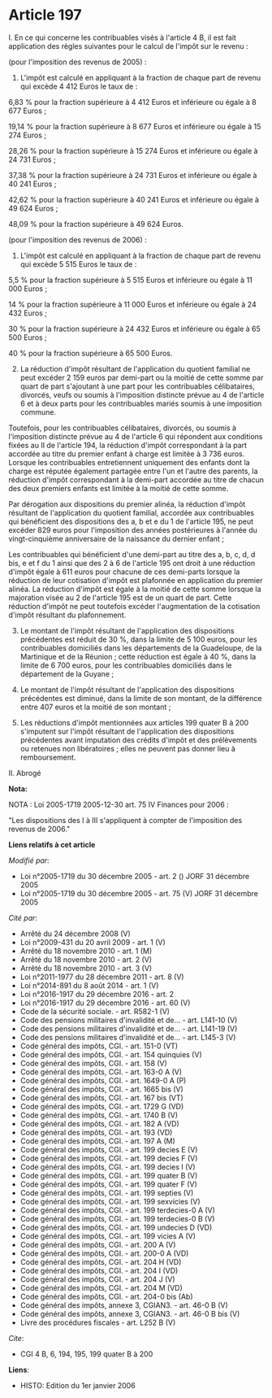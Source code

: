 # Article 197

I. En ce qui concerne les contribuables visés à l'article 4 B, il est fait application des règles suivantes pour le calcul de
l'impôt sur le revenu :

(pour l'imposition des revenus de 2005) :

1. L'impôt est calculé en appliquant à la fraction de chaque part de revenu qui excède 4 412 Euros le taux de :

6,83 % pour la fraction supérieure à 4 412 Euros et inférieure ou égale à 8 677 Euros ;

19,14 % pour la fraction supérieure à 8 677 Euros et inférieure ou égale à 15 274 Euros ;

28,26 % pour la fraction supérieure à 15 274 Euros et inférieure ou égale à 24 731 Euros ;

37,38 % pour la fraction supérieure à 24 731 Euros et inférieure ou égale à 40 241 Euros ;

42,62 % pour la fraction supérieure à 40 241 Euros et inférieure ou égale à 49 624 Euros ;

48,09 % pour la fraction supérieure à 49 624 Euros.

(pour l'imposition des revenus de 2006) :

1. L'impôt est calculé en appliquant à la fraction de chaque part de revenu qui excède 5 515 Euros le taux de :

5,5 % pour la fraction supérieure à 5 515 Euros et inférieure ou égale à 11 000 Euros ;

14 % pour la fraction supérieure à 11 000 Euros et inférieure ou égale à 24 432 Euros ;

30 % pour la fraction supérieure à 24 432 Euros et inférieure ou égale à 65 500 Euros ;

40 % pour la fraction supérieure à 65 500 Euros.

2. La réduction d'impôt résultant de l'application du quotient familial ne peut excéder 2 159 euros par demi-part ou la
moitié de cette somme par quart de part s'ajoutant à une part pour les contribuables célibataires, divorcés, veufs ou soumis
à l'imposition distincte prévue au 4 de l'article 6 et à deux parts pour les contribuables mariés soumis à une imposition
commune.

Toutefois, pour les contribuables célibataires, divorcés, ou soumis à l'imposition distincte prévue au 4 de l'article 6 qui
répondent aux conditions fixées au II de l'article 194, la réduction d'impôt correspondant à la part accordée au titre du
premier enfant à charge est limitée à 3 736 euros. Lorsque les contribuables entretiennent uniquement des enfants dont la
charge est réputée également partagée entre l'un et l'autre des parents, la réduction d'impôt correspondant à la demi-part
accordée au titre de chacun des deux premiers enfants est limitée à la moitié de cette somme.

Par dérogation aux dispositions du premier alinéa, la réduction d'impôt résultant de l'application du quotient familial,
accordée aux contribuables qui bénéficient des dispositions des a, b et e du 1 de l'article 195, ne peut excéder 829 euros
pour l'imposition des années postérieures à l'année du vingt-cinquième anniversaire de la naissance du dernier enfant ;

Les contribuables qui bénéficient d'une demi-part au titre des a, b, c, d, d bis, e et f du 1 ainsi que des 2 à 6 de
l'article 195 ont droit à une réduction d'impôt égale à 611 euros pour chacune de ces demi-parts lorsque la réduction de leur
cotisation d'impôt est plafonnée en application du premier alinéa. La réduction d'impôt est égale à la moitié de cette somme
lorsque la majoration visée au 2 de l'article 195 est de un quart de part. Cette réduction d'impôt ne peut toutefois excéder
l'augmentation de la cotisation d'impôt résultant du plafonnement.

3. Le montant de l'impôt résultant de l'application des dispositions précédentes est réduit de 30 %, dans la limite de 5 100
euros, pour les contribuables domiciliés dans les départements de la Guadeloupe, de la Martinique et de la Réunion ; cette
réduction est égale à 40 %, dans la limite de 6 700 euros, pour les contribuables domiciliés dans le département de la
Guyane ;

4. Le montant de l'impôt résultant de l'application des dispositions précédentes est diminué, dans la limite de son montant,
de la différence entre 407 euros et la moitié de son montant ;

5. Les réductions d'impôt mentionnées aux articles 199 quater B à 200 s'imputent sur l'impôt résultant de l'application des
dispositions précédentes avant imputation des crédits d'impôt et des prélèvements ou retenues non libératoires ; elles ne
peuvent pas donner lieu à remboursement.

II. Abrogé

**Nota:**

NOTA : Loi 2005-1719 2005-12-30 art. 75 IV Finances pour 2006 :

"Les dispositions des I à III s'appliquent à compter de l'imposition des revenus de 2006."

**Liens relatifs à cet article**

_Modifié par_:

  - Loi n°2005-1719 du 30 décembre 2005 - art. 2 () JORF 31 décembre 2005
  - Loi n°2005-1719 du 30 décembre 2005 - art. 75 (V) JORF 31 décembre 2005

_Cité par_:

  - Arrêté du 24 décembre 2008 (V)
  - Loi n°2009-431 du 20 avril 2009 - art. 1 (V)
  - Arrêté du 18 novembre 2010 - art. 1 (M)
  - Arrêté du 18 novembre 2010 - art. 2 (V)
  - Arrêté du 18 novembre 2010 - art. 3 (V)
  - Loi n°2011-1977 du 28 décembre 2011 - art. 8 (V)
  - Loi n°2014-891 du 8 août 2014 - art. 1 (V)
  - Loi n°2016-1917 du 29 décembre 2016 - art. 2
  - Loi n°2016-1917 du 29 décembre 2016 - art. 60 (V)
  - Code de la sécurité sociale. - art. R582-1 (V)
  - Code des pensions militaires d'invalidité et de... - art. L141-10 (V)
  - Code des pensions militaires d'invalidité et de... - art. L141-19 (V)
  - Code des pensions militaires d'invalidité et de... - art. L145-3 (V)
  - Code général des impôts, CGI. - art. 151-0 (VT)
  - Code général des impôts, CGI. - art. 154 quinquies (V)
  - Code général des impôts, CGI. - art. 158 (V)
  - Code général des impôts, CGI. - art. 163-0 A (V)
  - Code général des impôts, CGI. - art. 1649-0 A (P)
  - Code général des impôts, CGI. - art. 1665 bis (V)
  - Code général des impôts, CGI. - art. 167 bis (VT)
  - Code général des impôts, CGI. - art. 1729 G (VD)
  - Code général des impôts, CGI. - art. 1740 B (V)
  - Code général des impôts, CGI. - art. 182 A (VD)
  - Code général des impôts, CGI. - art. 193 (VD)
  - Code général des impôts, CGI. - art. 197 A (M)
  - Code général des impôts, CGI. - art. 199 decies E (V)
  - Code général des impôts, CGI. - art. 199 decies F (V)
  - Code général des impôts, CGI. - art. 199 decies I (V)
  - Code général des impôts, CGI. - art. 199 quater B (V)
  - Code général des impôts, CGI. - art. 199 quater F (V)
  - Code général des impôts, CGI. - art. 199 septies (V)
  - Code général des impôts, CGI. - art. 199 sexvicies (V)
  - Code général des impôts, CGI. - art. 199 terdecies-0 A (V)
  - Code général des impôts, CGI. - art. 199 terdecies-0 B (V)
  - Code général des impôts, CGI. - art. 199 undecies D (VD)
  - Code général des impôts, CGI. - art. 199 vicies A (V)
  - Code général des impôts, CGI. - art. 200 A (V)
  - Code général des impôts, CGI. - art. 200-0 A (VD)
  - Code général des impôts, CGI. - art. 204 H (VD)
  - Code général des impôts, CGI. - art. 204 I (VD)
  - Code général des impôts, CGI. - art. 204 J (V)
  - Code général des impôts, CGI. - art. 204 M (VD)
  - Code général des impôts, CGI. - art. 204-0 bis (Ab)
  - Code général des impôts, annexe 3, CGIAN3. - art. 46-0 B (V)
  - Code général des impôts, annexe 3, CGIAN3. - art. 46-0 B bis (V)
  - Livre des procédures fiscales - art. L252 B (V)

_Cite_:

  - CGI 4 B, 6, 194, 195, 199 quater B à 200

**Liens**:

  - HISTO: Edition du 1er janvier 2006
